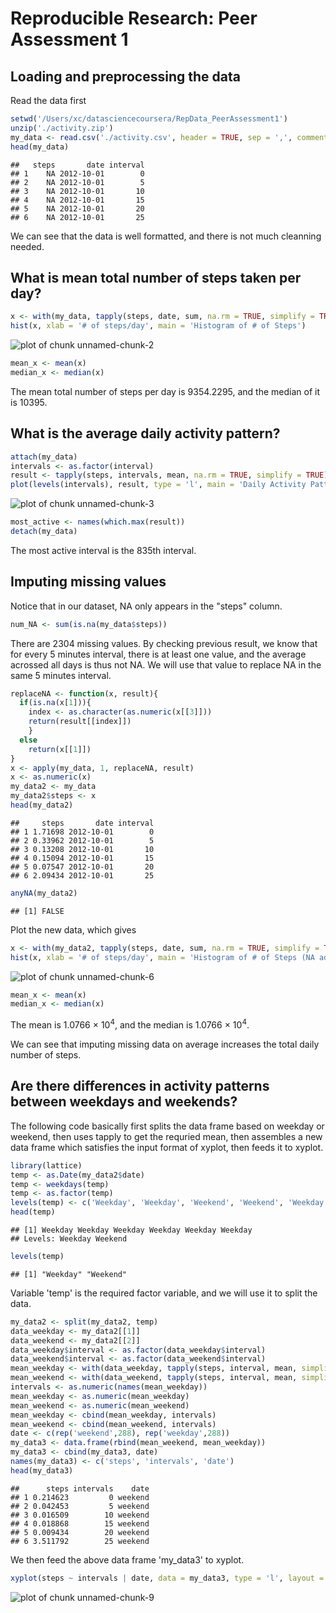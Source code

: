 # Reproducible Research: Peer Assessment 1


## Loading and preprocessing the data

Read the data first


```r
setwd('/Users/xc/datasciencecoursera/RepData_PeerAssessment1')
unzip('./activity.zip')
my_data <- read.csv('./activity.csv', header = TRUE, sep = ',', comment.char = '', nrows = 17568)
head(my_data)
```

```
##   steps       date interval
## 1    NA 2012-10-01        0
## 2    NA 2012-10-01        5
## 3    NA 2012-10-01       10
## 4    NA 2012-10-01       15
## 5    NA 2012-10-01       20
## 6    NA 2012-10-01       25
```

We can see that the data is well formatted, and there is not much cleanning needed.

## What is mean total number of steps taken per day?


```r
x <- with(my_data, tapply(steps, date, sum, na.rm = TRUE, simplify = TRUE))
hist(x, xlab = '# of steps/day', main = 'Histogram of # of Steps')
```

![plot of chunk unnamed-chunk-2](figure/unnamed-chunk-2.png) 

```r
mean_x <- mean(x)
median_x <- median(x)
```

The mean total number of steps per day is 9354.2295, and the median of it is 10395.


## What is the average daily activity pattern?


```r
attach(my_data)
intervals <- as.factor(interval)
result <- tapply(steps, intervals, mean, na.rm = TRUE, simplify = TRUE)
plot(levels(intervals), result, type = 'l', main = 'Daily Activity Pattern', xlab = 'intervals', ylab = '# of steps')
```

![plot of chunk unnamed-chunk-3](figure/unnamed-chunk-3.png) 

```r
most_active <- names(which.max(result))
detach(my_data)
```

The most active interval is the 835th interval.

## Imputing missing values

Notice that in our dataset, NA only appears in the "steps" column.


```r
num_NA <- sum(is.na(my_data$steps))
```

There are 2304 missing values.
By checking previous result, we know that for every 5 minutes interval, there is at least one value, and the average acrossed all days is thus not NA. We will use that value to replace NA in the same 5 minutes interval. 


```r
replaceNA <- function(x, result){
  if(is.na(x[1])){
    index <- as.character(as.numeric(x[[3]]))
    return(result[[index]])
    }
  else
    return(x[[1]])
}
x <- apply(my_data, 1, replaceNA, result)
x <- as.numeric(x)
my_data2 <- my_data
my_data2$steps <- x
head(my_data2)
```

```
##     steps       date interval
## 1 1.71698 2012-10-01        0
## 2 0.33962 2012-10-01        5
## 3 0.13208 2012-10-01       10
## 4 0.15094 2012-10-01       15
## 5 0.07547 2012-10-01       20
## 6 2.09434 2012-10-01       25
```

```r
anyNA(my_data2)
```

```
## [1] FALSE
```

Plot the new data, which gives


```r
x <- with(my_data2, tapply(steps, date, sum, na.rm = TRUE, simplify = TRUE))
hist(x, xlab = '# of steps/day', main = 'Histogram of # of Steps (NA adjusted)')
```

![plot of chunk unnamed-chunk-6](figure/unnamed-chunk-6.png) 

```r
mean_x <- mean(x)
median_x <- median(x)
```

The mean is 1.0766 &times; 10<sup>4</sup>, and the median is 1.0766 &times; 10<sup>4</sup>.

We can see that imputing missing data on average increases the total daily number of steps.

## Are there differences in activity patterns between weekdays and weekends?

The following code basically first splits the data frame based on weekday or weekend, then uses tapply to get the requried mean, then assembles a new data frame which satisfies the input format of xyplot, then feeds it to xyplot.


```r
library(lattice)
temp <- as.Date(my_data2$date)
temp <- weekdays(temp)
temp <- as.factor(temp)
levels(temp) <- c('Weekday', 'Weekday', 'Weekend', 'Weekend', 'Weekday', 'Weekday', 'Weekday')
head(temp)
```

```
## [1] Weekday Weekday Weekday Weekday Weekday Weekday
## Levels: Weekday Weekend
```

```r
levels(temp)
```

```
## [1] "Weekday" "Weekend"
```

Variable 'temp' is the required factor variable, and we will use it to split the data.



```r
my_data2 <- split(my_data2, temp)
data_weekday <- my_data2[[1]]
data_weekend <- my_data2[[2]]
data_weekday$interval <- as.factor(data_weekday$interval)
data_weekend$interval <- as.factor(data_weekend$interval)
mean_weekday <- with(data_weekday, tapply(steps, interval, mean, simplify = TRUE))
mean_weekend <- with(data_weekend, tapply(steps, interval, mean, simplify = TRUE))
intervals <- as.numeric(names(mean_weekday))
mean_weekday <- as.numeric(mean_weekday)
mean_weekend <- as.numeric(mean_weekend)
mean_weekday <- cbind(mean_weekday, intervals)
mean_weekend <- cbind(mean_weekend, intervals)
date <- c(rep('weekend',288), rep('weekday',288))
my_data3 <- data.frame(rbind(mean_weekend, mean_weekday))
my_data3 <- cbind(my_data3, date)
names(my_data3) <- c('steps', 'intervals', 'date')
head(my_data3)
```

```
##      steps intervals    date
## 1 0.214623         0 weekend
## 2 0.042453         5 weekend
## 3 0.016509        10 weekend
## 4 0.018868        15 weekend
## 5 0.009434        20 weekend
## 6 3.511792        25 weekend
```

We then feed the above data frame 'my_data3' to xyplot.


```r
xyplot(steps ~ intervals | date, data = my_data3, type = 'l', layout = c(1, 2), xlab = 'Interval', ylab = 'Number of steps')
```

![plot of chunk unnamed-chunk-9](figure/unnamed-chunk-9.png) 
